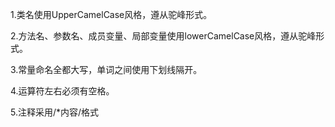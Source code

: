 1.类名使用UpperCamelCase风格，遵从驼峰形式。

2.方法名、参数名、成员变量、局部变量使用lowerCamelCase风格，遵从驼峰形式。

3.常量命名全都大写，单词之间使用下划线隔开。

4.运算符左右必须有空格。

5.注释采用/*内容/格式